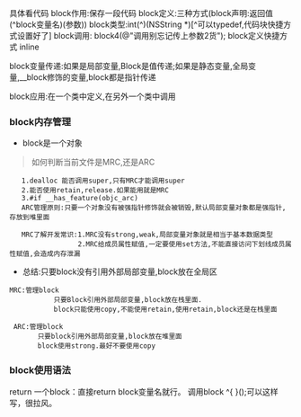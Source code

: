 具体看代码
block作用:保存一段代码
block定义:三种方式(block声明:返回值(^block变量名)(参数))
block类型:int(^)(NSString *)[^可以typedef,代码块快捷方式设置好了]
block调用: block4(@"调用别忘记传上参数2货");
block定义快捷方式 inline

block变量传递:如果是局部变量,Block是值传递;如果是静态变量,全局变量,__block修饰的变量,block都是指针传递

block应用:在一个类中定义,在另外一个类中调用


### block内存管理
 - block是一个对象
 >如何判断当前文件是MRC,还是ARC
 ```
    1.dealloc 能否调用super,只有MRC才能调用super
    2.能否使用retain,release.如果能用就是MRC
    3.#if __has_feature(objc_arc)
    ARC管理原则:只要一个对象没有被强指针修饰就会被销毁,默认局部变量对象都是强指针,存放到堆里面
 
    MRC了解开发常识:1.MRC没有strong,weak,局部变量对象就是相当于基本数据类型
                  2.MRC给成员属性赋值,一定要使用set方法,不能直接访问下划线成员属性赋值,会造成内存泄漏

 ```
 
- 总结:只要block没有引用外部局部变量,block放在全局区
 ```
 MRC:管理block
            只要Block引用外部局部变量,block放在栈里面.
            block只能使用copy,不能使用retain,使用retain,block还是在栈里面

  ARC:管理block
        只要block引用外部局部变量,block放在堆里面
        block使用strong.最好不要使用copy
```

### block使用语法
return 一个block：直接return block变量名就行。
调用block ^{
           }();可以这样写，很拉风。
